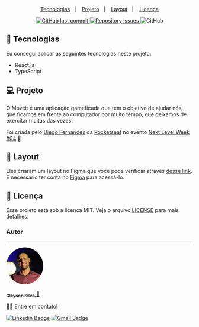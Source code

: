 <!-- <h1 align="center">
  <img alt="Logo do Moveit" title="Moveit" src=".github/logo.svg" width="220px" />
</h1> -->

<p align="center">
  <a href="#-tecnologias">Tecnologias</a>&nbsp;&nbsp;&nbsp;|&nbsp;&nbsp;&nbsp;
  <a href="#-projeto">Projeto</a>&nbsp;&nbsp;&nbsp;|&nbsp;&nbsp;&nbsp;
  <a href="#-layout">Layout</a>&nbsp;&nbsp;&nbsp;|&nbsp;&nbsp;&nbsp;
  <a href="#memo-licença">Licença</a>
</p>

<p align="center">
  <a href="https://github.com/cleysonsilvame/moveit/commits/master">
    <img alt="GitHub last commit" src="https://img.shields.io/github/last-commit/cleysonsilvame/moveit.svg">
  </a>

  <a href="https://github.com/cleysonsilvame/moveit/issues">
    <img alt="Repository issues" src="https://img.shields.io/github/issues/cleysonsilvame/moveit.svg">
  </a>

  <img alt="GitHub" src="https://img.shields.io/github/license/cleysonsilvame/moveit.svg">
</p>


<!-- <p float="center">
  <img alt="App Moveit" src=".github/iframe-notebook.png" width="75%" >
</p> -->

## 🚀 Tecnologias

Eu consegui aplicar as seguintes tecnologias neste projeto:

- React.js
- TypeScript

## 💻 Projeto

O Moveit é uma aplicação gameficada que tem o objetivo de ajudar nós, que ficamos em frente ao computador por muito tempo, que deixamos de exercitar muitas das vezes.

Foi criada pelo [Diego Fernandes](https://github.com/diego3g) da [Rocketseat](https://github.com/rocketseat-education) no evento [Next Level Week #04](https://github.com/rocketseat-education) 🦾

## 🔖 Layout

Eles criaram um layout no Figma que você pode verificar através [desse link](https://www.figma.com/file/ge20pu3ofMOKoliUyKx1Nl/Move.it-1.0/duplicate). É necessário ter conta no [Figma](https://figma.com) para acessá-lo.

## :memo: Licença

Esse projeto está sob a licença MIT. Veja o arquivo [LICENSE](LICENSE) para mais detalhes.

### Autor

---

<a href="https://github.com/cleysonsilvame/" title="Cleyson Silva">
 <img style="border-radius: 50%;" src="https://raw.githubusercontent.com/cleysonsilvame/cleysonsilvame/master/.github/cleyson-rounded.png" width="100px;" alt="Cleyson Silva">
 <br />

<sub><b>Cleyson Silva</b></sub> 🚀</a>

👋🏽 Entre em contato!

[![Linkedin Badge](https://img.shields.io/badge/-Cleyson_Silva-blue?style=flat-square&logo=Linkedin&logoColor=white&link=https://www.linkedin.com/in/tgmarinho/)](https://www.linkedin.com/in/cleyson-silva-639b01188/) [![Gmail Badge](https://img.shields.io/badge/-cleysonsilva.me@gmail.com-c14438?style=flat-square&logo=Gmail&logoColor=white&link=mailto:cleysonsilva.me@gmail.com)](mailto:cleysonsilva.me@gmail.com)